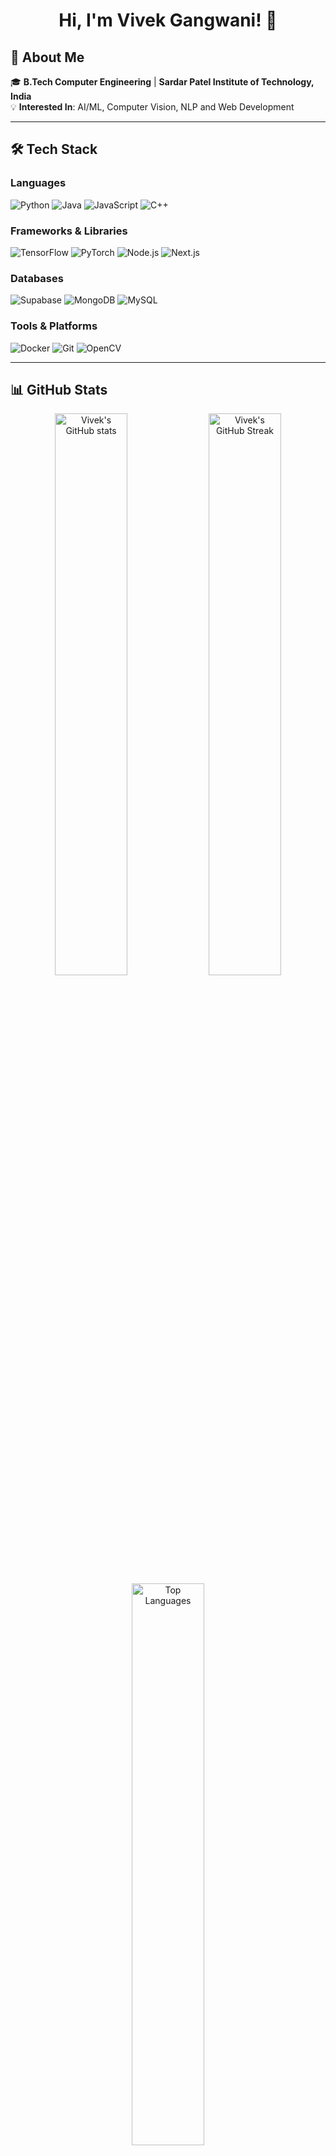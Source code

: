 <h1 align="center">Hi, I'm Vivek Gangwani! 👋</h1>



## 🚀 About Me

🎓 **B.Tech Computer Engineering** | **Sardar Patel Institute of Technology, India**  
💡 **Interested In**: AI/ML, Computer Vision, NLP and Web Development  

---

## 🛠️ Tech Stack

### Languages
![Python](https://img.shields.io/badge/Python-3776AB?style=for-the-badge&logo=python&logoColor=white)
![Java](https://img.shields.io/badge/Java-ED8B00?style=for-the-badge&logo=java&logoColor=white)
![JavaScript](https://img.shields.io/badge/JavaScript-F7DF1E?style=for-the-badge&logo=javascript&logoColor=black)
![C++](https://img.shields.io/badge/C++-00599C?style=for-the-badge&logo=cplusplus&logoColor=white)

### Frameworks & Libraries
![TensorFlow](https://img.shields.io/badge/TensorFlow-FF6F00?style=for-the-badge&logo=tensorflow&logoColor=white)
![PyTorch](https://img.shields.io/badge/PyTorch-EE4C2C?style=for-the-badge&logo=pytorch&logoColor=white)
![Node.js](https://img.shields.io/badge/Node.js-339933?style=for-the-badge&logo=nodedotjs&logoColor=white)
![Next.js](https://img.shields.io/badge/Next.js-000000?style=for-the-badge&logo=nextdotjs&logoColor=white)

### Databases
![Supabase](https://img.shields.io/badge/Supabase-3FCF8E?style=for-the-badge&logo=supabase&logoColor=white)
![MongoDB](https://img.shields.io/badge/MongoDB-47A248?style=for-the-badge&logo=mongodb&logoColor=white)
![MySQL](https://img.shields.io/badge/MySQL-4479A1?style=for-the-badge&logo=mysql&logoColor=white)

### Tools & Platforms
![Docker](https://img.shields.io/badge/Docker-2496ED?style=for-the-badge&logo=docker&logoColor=white)
![Git](https://img.shields.io/badge/Git-F05032?style=for-the-badge&logo=git&logoColor=white)
![OpenCV](https://img.shields.io/badge/OpenCV-5C3EE8?style=for-the-badge&logo=opencv&logoColor=white)


---

## 📊 GitHub Stats

<p align="center">
    <img src="https://github-readme-stats.vercel.app/api?username=Vivvek09&show_icons=true&theme=radical" alt="Vivek's GitHub stats" width="48%"/>
    <img src="https://github-readme-streak-stats.herokuapp.com/?user=Vivvek09&theme=radical" alt="Vivek's GitHub Streak" width="48%"/>
    <img src="https://github-readme-stats.vercel.app/api/top-langs/?username=Vivvek09&layout=compact&theme=radical" alt="Top Languages" width="48%"/>
</p>
<p align="center">
    <img src="https://komarev.com/ghpvc/?username=Vivvek09&color=red&style=flat-square" alt="Profile Views" />
</p>

---



## ✨ Highlighted Skills

- **Artificial Intelligence**: Deep Learning, GANs, NLP, Reinforcement Learning.
- **Frontend Development**: React.js, Next.js, Shadcn, Chakra UI, Material UI.
- **Backend Development**: Node.js, Nest.js, RESTful APIs, GraphQL.
- **Computer Vision**: OpenCV.
- **Cloud Platforms**: AWS, Docker

---

## 📫 How to Reach Me

<p align="center">
    <a href="https://www.linkedin.com/in/vivek-gangwani-8a434b25b/"><img src="https://img.shields.io/badge/LinkedIn-0A66C2?style=for-the-badge&logo=linkedin&logoColor=white" /></a>
    <a href="mailto:vivekagangwani@gmail.com"><img src="https://img.shields.io/badge/Email-D14836?style=for-the-badge&logo=gmail&logoColor=white" /></a>
</p>

---



## 🤝 Let's Collaborate!

I'm always open to new opportunities, collaborations, and discussions about tech, AI, and beyond. Feel free to drop me a message if you have an idea or just want to chat about the latest in AI!

---

<p align="center">
    <img src="https://img.shields.io/github/followers/Vivvek09?style=social" alt="GitHub Followers" />
    <img src="https://img.shields.io/github/stars/Vivvek09?style=social" alt="GitHub Stars" />
</p>


<!---
Vivvek09/Vivvek09 is a ✨ special ✨ repository because its `README.md` (this file) appears on your GitHub profile.
You can click the Preview link to take a look at your changes.
--->
